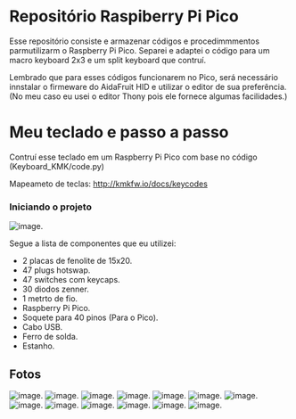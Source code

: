 # Repositório Raspiberry Pi Pico

Esse repositório consiste e armazenar códigos e procedimmmentos parmutilizarm o
Raspberry Pi Pico. Separei e adaptei o código para um macro keyboard 2x3 e um
split keyboard que contruí.

Lembrado que para esses códigos funcionarem no Pico, será necessário innstalar
o firmeware do AidaFruit HID e utilizar o editor de sua preferência.(No meu caso
eu usei o editor Thony pois ele fornece algumas facilidades.)

# Meu teclado e passo a passo

Contruí esse teclado em um Raspberry Pi Pico com base no código
(Keyboard_KMK/code.py)

Mapeameto de teclas:
http://kmkfw.io/docs/keycodes

### Iniciando o projeto

![image](images/IMG_6461.jpeg).

Segue a lista de componentes que eu utilizei:

- 2 placas de fenolite de 15x20.
- 47 plugs hotswap.
- 47 switches com keycaps.
- 30 diodos zenner.
- 1 metrto de fio.
- Raspberry Pi Pico.
- Soquete para 40 pinos (Para o Pico).
- Cabo USB.
- Ferro de solda.
- Estanho.

## Fotos


![image](images/IMG_6427.jpeg).
![image](images/IMG_6429.jpeg).
![image](images/IMG_6434.jpeg).
![image](images/IMG_6435.jpeg).
![image](images/IMG_6436.jpeg).
![image](images/IMG_6437.jpeg).
![image](images/IMG_6438.jpeg).
![image](images/IMG_6440.jpeg).
![image](images/IMG_6441.jpeg).
![image](images/IMG_6444.jpeg).
![image](images/IMG_6446.jpeg).
![image](images/IMG_6452.jpeg).
![image](images/IMG_6457.jpeg).
